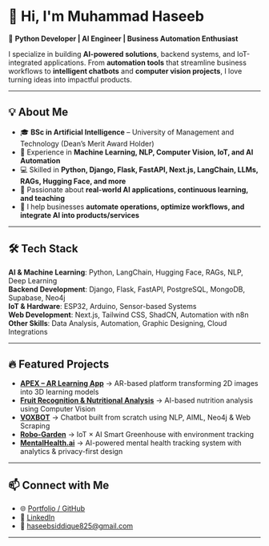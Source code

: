 # 👋 Hi, I'm Muhammad Haseeb  

🚀 **Python Developer | AI Engineer | Business Automation Enthusiast**  

I specialize in building **AI-powered solutions**, backend systems, and IoT-integrated applications. From **automation tools** that streamline business workflows to **intelligent chatbots** and **computer vision projects**, I love turning ideas into impactful products.  

---

## 💡 About Me  
- 🎓 **BSc in Artificial Intelligence** – University of Management and Technology (Dean’s Merit Award Holder)  
- 🔬 Experience in **Machine Learning, NLP, Computer Vision, IoT, and AI Automation**  
- 💻 Skilled in **Python, Django, Flask, FastAPI, Next.js, LangChain, LLMs, RAGs, Hugging Face, and more**  
- 🌱 Passionate about **real-world AI applications, continuous learning, and teaching**  
- 🤝 I help businesses **automate operations, optimize workflows, and integrate AI into products/services**  

---

## 🛠️ Tech Stack  

**AI & Machine Learning**: Python, LangChain, Hugging Face, RAGs, NLP, Deep Learning  
**Backend Development**: Django, Flask, FastAPI, PostgreSQL, MongoDB, Supabase, Neo4j  
**IoT & Hardware**: ESP32, Arduino, Sensor-based Systems  
**Web Development**: Next.js, Tailwind CSS, ShadCN, Automation with n8n  
**Other Skills**: Data Analysis, Automation, Graphic Designing, Cloud Integrations  

---

## 🔥 Featured Projects  

- **[APEX – AR Learning App](#)** → AR-based platform transforming 2D images into 3D learning models  
- **[Fruit Recognition & Nutritional Analysis](https://github.com/HaseebSiddique89/Fruit_Recognition_and_Nutritional_Analysis)** → AI-based nutrition analysis using Computer Vision  
- **[VOXBOT](https://github.com/HaseebSiddique89/VOXBOT)** → Chatbot built from scratch using NLP, AIML, Neo4j & Web Scraping  
- **[Robo-Garden](https://github.com/HaseebSiddique89/TrackBot)** → IoT × AI Smart Greenhouse with environment tracking  
- **[MentalHealth.ai](https://github.com/HaseebSiddique89/Nexium_HaseebSiddique_GrandProject)** → AI-powered mental health tracking system with analytics & privacy-first design  

---

## 📫 Connect with Me  

- 🌐 [Portfolio / GitHub](https://github.com/HaseebSiddique89)  
- 💼 [LinkedIn](https://www.linkedin.com/in/haseeb-siddique-1b73b7229/)  
- 📧 haseebsiddique825@gmail.com  

---
